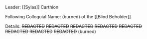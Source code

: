 Leader: [[Sylas]] Carthion

Following Colloquial Name:
(burned) of the [[Blind Beholder]]

Details:
~~REDACTED~~ ~~REDACTED~~ ~~REDACTED~~ ~~REDACTED~~ ~~REDACTED~~ ~~REDACTED~~ ~~REDACTED~~ ~~REDACTED~~
(burned)

